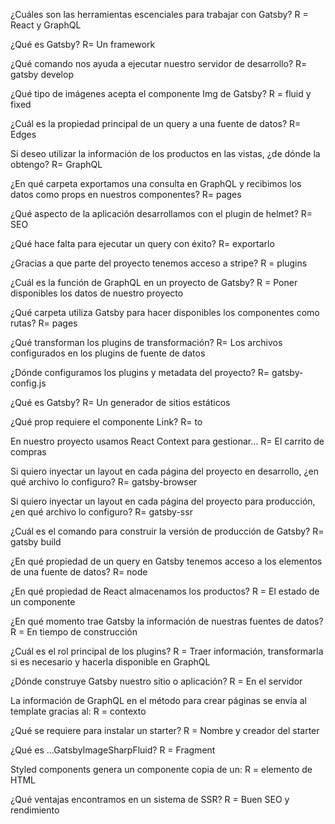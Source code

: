 ¿Cuáles son las herramientas escenciales para trabajar con Gatsby?
R = React y GraphQL

¿Qué es Gatsby?
R= Un framework

¿Qué comando nos ayuda a ejecutar nuestro servidor de desarrollo?
R= gatsby develop

¿Qué tipo de imágenes acepta el componente Img de Gatsby?
R = fluid y fixed

¿Cuál es la propiedad principal de un query a una fuente de datos?
R= Edges

Si deseo utilizar la información de los productos en las vistas, ¿de dónde la obtengo?
R= GraphQL

¿En qué carpeta exportamos una consulta en GraphQL y recibimos los datos como props en nuestros componentes?
R= pages

¿Qué aspecto de la aplicación desarrollamos con el plugin de helmet?
R= SEO

¿Qué hace falta para ejecutar un query con éxito?
R= exportarlo

¿Gracias a que parte del proyecto tenemos acceso a stripe?
R = plugins

¿Cuál es la función de GraphQL en un proyecto de Gatsby?
R = Poner disponibles los datos de nuestro proyecto

¿Qué carpeta utiliza Gatsby para hacer disponibles los componentes como rutas?
R= pages

¿Qué transforman los plugins de transformación?
R= Los archivos configurados en los plugins de fuente de datos

¿Dónde configuramos los plugins y metadata del proyecto?
R= gatsby-config.js

¿Qué es Gatsby?
R= Un generador de sitios estáticos

¿Qué prop requiere el componente Link?
R= to

En nuestro proyecto usamos React Context para gestionar…
R= El carrito de compras

Si quiero inyectar un layout en cada página del proyecto en desarrollo, ¿en qué archivo lo configuro?
R= gatsby-browser

Si quiero inyectar un layout en cada página del proyecto para producción, ¿en qué archivo lo configuro?
R= gatsby-ssr

¿Cuál es el comando para construir la versión de producción de Gatsby?
R= gatsby build

¿En qué propiedad de un query en Gatsby tenemos acceso a los elementos de una fuente de datos?
R= node

¿En qué propiedad de React almacenamos los productos?
R = El estado de un componente

¿En qué momento trae Gatsby la información de nuestras fuentes de datos?
R = En tiempo de construcción

¿Cuál es el rol principal de los plugins?
R = Traer información, transformarla si es necesario y hacerla disponible en GraphQL

¿Dónde construye Gatsby nuestro sitio o aplicación?
R = En el servidor

La información de GraphQL en el método para crear páginas se envía al template gracias al:
R = contexto

¿Qué se requiere para instalar un starter?
R = Nombre y creador del starter

¿Qué es ...GatsbyImageSharpFluid?
R = Fragment

Styled components genera un componente copia de un:
R = elemento de HTML

¿Qué ventajas encontramos en un sistema de SSR?
R = Buen SEO y rendimiento